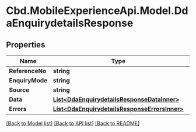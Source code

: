 # Cbd.MobileExperienceApi.Model.DdaEnquirydetailsResponse

## Properties

Name | Type | Description | Notes
------------ | ------------- | ------------- | -------------
**ReferenceNo** | **string** |  | [optional] 
**EnquiryMode** | **string** |  | [optional] 
**Source** | **string** |  | [optional] 
**Data** | [**List&lt;DdaEnquirydetailsResponseDataInner&gt;**](DdaEnquirydetailsResponseDataInner.md) |  | 
**Errors** | [**List&lt;DdaEnquirydetailsResponseErrorsInner&gt;**](DdaEnquirydetailsResponseErrorsInner.md) |  | 

[[Back to Model list]](../README.md#documentation-for-models) [[Back to API list]](../README.md#documentation-for-api-endpoints) [[Back to README]](../README.md)

